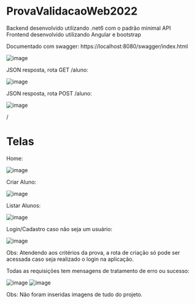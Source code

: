 # ProvaValidacaoWeb2022

Backend desenvolvido utilizando .net6 com o padrão minimal API
\
Frontend desenvolvido utilizando Angular e bootstrap

Documentado com swagger: https://localhost:8080/swagger/index.html

![image](https://user-images.githubusercontent.com/60518656/183790756-b2291854-8ff3-4a1e-8b44-cdd5798b394a.png)

JSON resposta, rota GET /aluno: 

![image](https://user-images.githubusercontent.com/60518656/183791384-23a8fbbb-7ee6-46d2-ac6a-743a93d6fe0e.png)


JSON resposta, rota POST /aluno:

![image](https://user-images.githubusercontent.com/60518656/183792049-40cd247b-6bb5-4304-a975-24b435f72f78.png)

/

# Telas

Home:

![image](https://user-images.githubusercontent.com/60518656/183792324-04992b57-2fa4-4a25-b281-11e831963b06.png)

Criar Aluno:

![image](https://user-images.githubusercontent.com/60518656/183792353-d8472238-55aa-4902-8d83-593b02065c7b.png)

Listar Alunos:

![image](https://user-images.githubusercontent.com/60518656/183792392-0aff33c5-bbda-44ff-ace4-9d74c30b1cd5.png)

Login/Cadastro caso não seja um usuário:

![image](https://user-images.githubusercontent.com/60518656/183792418-2f25e5a2-8554-45eb-a013-855dcf120e37.png)


Obs: Atendendo aos critérios da prova, a rota de criação só pode ser acessada caso seja realizado o login na aplicação.


Todas as requisições tem mensagens de tratamento de erro ou sucesso:

![image](https://user-images.githubusercontent.com/60518656/183792580-c3b9b537-d02c-4143-b6f8-ff179a9a7eaa.png)
![image](https://user-images.githubusercontent.com/60518656/183792626-85f02f38-07f4-4120-80f5-751665bc9d0f.png)

Obs: Não foram inseridas imagens de tudo do projeto.
